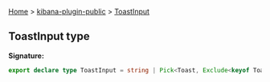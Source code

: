 [Home](./index) &gt; [kibana-plugin-public](./kibana-plugin-public.md) &gt; [ToastInput](./kibana-plugin-public.toastinput.md)

## ToastInput type


<b>Signature:</b>

```typescript
export declare type ToastInput = string | Pick<Toast, Exclude<keyof Toast, 'id'>>;
```
